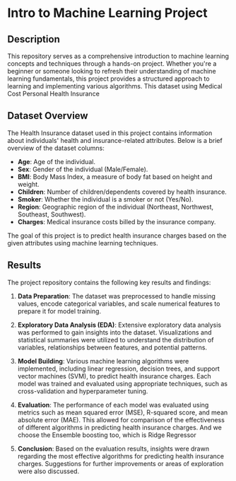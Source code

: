 # Intro to Machine Learning Project

## Description
This repository serves as a comprehensive introduction to machine learning concepts and techniques through a hands-on project. Whether you're a beginner or someone looking to refresh their understanding of machine learning fundamentals, this project provides a structured approach to learning and implementing various algorithms.
This dataset using Medical Cost Personal Health Insurance

## Dataset Overview

The Health Insurance dataset used in this project contains information about individuals' health and insurance-related attributes. Below is a brief overview of the dataset columns:

- **Age**: Age of the individual.
- **Sex**: Gender of the individual (Male/Female).
- **BMI**: Body Mass Index, a measure of body fat based on height and weight.
- **Children**: Number of children/dependents covered by health insurance.
- **Smoker**: Whether the individual is a smoker or not (Yes/No).
- **Region**: Geographic region of the individual (Northeast, Northwest, Southeast, Southwest).
- **Charges**: Medical insurance costs billed by the insurance company.

The goal of this project is to predict health insurance charges based on the given attributes using machine learning techniques.

## Results

The project repository contains the following key results and findings:

1. **Data Preparation**: The dataset was preprocessed to handle missing values, encode categorical variables, and scale numerical features to prepare it for model training.

2. **Exploratory Data Analysis (EDA)**: Extensive exploratory data analysis was performed to gain insights into the dataset. Visualizations and statistical summaries were utilized to understand the distribution of variables, relationships between features, and potential patterns.

3. **Model Building**: Various machine learning algorithms were implemented, including linear regression, decision trees, and support vector machines (SVM), to predict health insurance charges. Each model was trained and evaluated using appropriate techniques, such as cross-validation and hyperparameter tuning.

4. **Evaluation**: The performance of each model was evaluated using metrics such as mean squared error (MSE), R-squared score, and mean absolute error (MAE). This allowed for comparison of the effectiveness of different algorithms in predicting health insurance charges. And we choose the Ensemble boosting too, which is Ridge Regressor

5. **Conclusion**: Based on the evaluation results, insights were drawn regarding the most effective algorithms for predicting health insurance charges. Suggestions for further improvements or areas of exploration were also discussed.
